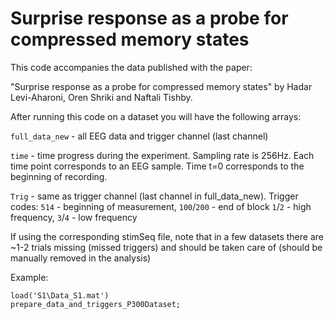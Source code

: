 # Surprise response as a probe for compressed memory states

This code accompanies the data published with the paper:

"Surprise response as a probe for compressed memory states" 
by Hadar Levi-Aharoni, Oren Shriki and Naftali Tishby.

After running this code on a dataset you will have the following arrays:

`full_data_new` - all EEG data and trigger channel (last channel)

`time` - time progress during the experiment. Sampling rate is 256Hz. Each
       time point corresponds to an EEG sample. Time t=0 corresponds to
       the beginning of recording.
       
`Trig` - same as trigger channel (last channel in full_data_new). Trigger
      codes: `514` - beginning of measurement, `100`/`200` - end of block
             `1`/`2` - high frequency, `3`/`4` - low frequency
             
If using the corresponding stimSeq file, note that in a few datasets 
there are ~1-2 trials missing (missed triggers) and should be taken care of
(should be manually removed in the analysis)

Example:
```
load('S1\Data_S1.mat')
prepare_data_and_triggers_P300Dataset;
```
